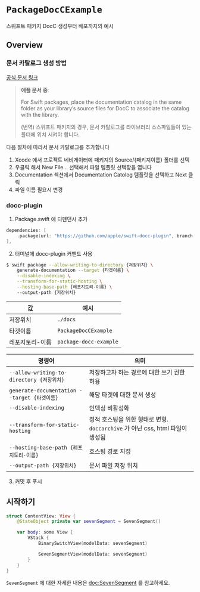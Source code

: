 # ``PackageDocCExample``

스위프트 패키지 DocC 생성부터 배포까지의 예시

## Overview

### 문서 카탈로그 생성 방법
[공식 문서 링크](https://developer.apple.com/documentation/Xcode/documenting-apps-frameworks-and-packages)

> **애플 문서 중**:
>
> For Swift packages, place the documentation catalog in the same folder as your library’s source files for DocC to associate the catalog with the library.
>
> (번역) 스위프트 패키지의 경우, 문서 카탈로그를 라이브러리 소스파일들이 있는 폴더에 위치 시켜야 합니다.

다음 절차에 따라서 문서 카탈로그를 추가합니다
1. Xcode 에서 프로젝트 네비게이터에 패키지의 Source/{패키지이름} 폴더를 선택
2. 우클릭 해서 New File... 선택해서 파일 템플릿 선택창을 엽니다
3. Documentation 섹션에서 Documentation Catolog 템플릿을 선택하고 Next 클릭
4. 파일 이름 필요시 변경

### docc-plugin

1. Package.swift 에 디펜던시 추가
```swift
dependencies: [
    .package(url: "https://github.com/apple/swift-docc-plugin", branch: "main"),
],
```

2. 터미널에 docc-plugin 커멘드 사용

```bash
$ swift package --allow-writing-to-directory {저장위치} \
    generate-documentation --target {타겟이름} \
    --disable-indexing \
    --transform-for-static-hosting \
    --hosting-base-path {레포지토리-이름} \ 
    --output-path {저장위치}
```

| 값 | 예시 |
| --- | --- |
| 저장위치 | `./docs` |
| 타겟이름 | `PackageDocCExample` |
| 레포지토리-이름 | `package-docc-example` |

| 명령어 | 의미 |
| --- | --- |
| `--allow-writing-to-directory {저장위치}` | 저장하고자 하는 경로에 대한 쓰기 권한 허용 |
| `generate-documentation --target {타겟이름}` | 해당 타겟에 대한 문서 생성 |
| `--disable-indexing` | 인덱싱 비활성화 |
| `--transform-for-static-hosting` | 정적 호스팅을 위한 형태로 변형. `doccarchive` 가 아닌 css, html 파일이 생성됨 |
| `--hosting-base-path {레포지토리-이름}` | 호스팅 경로 지정 |
| `--output-path {저장위치}` | 문서 파일 저장 위치 |

3. 커밋 후 푸시

## 시작하기

```swift
struct ContentView: View {
    @StateObject private var sevenSegment = SevenSegment()

    var body: some View {
        VStack {
            BinarySwitchView(modelData: sevenSegment)

            SevenSegmentView(modelData: sevenSegment)
        }
    }
}
```

``SevenSegment`` 에 대한 자세한 내용은 <doc:SevenSegment> 를 참고하세요.
